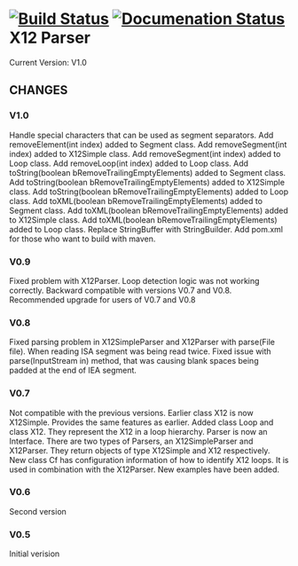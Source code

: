 [![Build Status](https://travis-ci.org/ryanco/x12-parser.svg?branch=master)](https://travis-ci.org/ryanco/x12-parser)
[![Documenation Status](http://x12-parser.readthedocs.org/en/latest/?badge=latest)](https://https://readthedocs.org/projects/x12-parser/)
X12 Parser
==========
Current Version: V1.0

CHANGES
-------
### V1.0
Handle special characters that can be used as segment separators.
Add removeElement(int index) added to Segment class.
Add removeSegment(int index) added to X12Simple class.
Add removeSegment(int index) added to Loop class.
Add removeLoop(int index) added to Loop class.
Add toString(boolean bRemoveTrailingEmptyElements) added to Segment class.
Add toString(boolean bRemoveTrailingEmptyElements) added to X12Simple class.
Add toString(boolean bRemoveTrailingEmptyElements) added to Loop class.
Add toXML(boolean bRemoveTrailingEmptyElements) added to Segment class.
Add toXML(boolean bRemoveTrailingEmptyElements) added to X12Simple class.
Add toXML(boolean bRemoveTrailingEmptyElements) added to Loop class.
Replace StringBuffer with StringBuilder.
Add pom.xml for those who want to build with maven.

### V0.9
Fixed problem with X12Parser. Loop detection logic was not working correctly.
Backward compatible with versions V0.7 and V0.8.
Recommended upgrade for users of V0.7 and V0.8 

### V0.8
Fixed parsing problem in X12SimpleParser and X12Parser with parse(File file). 
When reading ISA segment was being read twice. 
Fixed issue with parse(InputStream in) method, that was causing blank spaces
being padded at the end of IEA segment. 

### V0.7
Not compatible with the previous versions.
Earlier class X12 is now X12Simple. Provides the same features as earlier.
Added class Loop and class X12. They represent the X12 in a loop 
hierarchy.
Parser is now an Interface. There are two types of Parsers, an X12SimpleParser
and X12Parser. They return objects of type X12Simple and X12 respectively.
New class Cf has configuration information of how to identify X12 loops.
It is used in combination with the X12Parser.
New examples have been added. 

### V0.6
Second version

### V0.5
Initial verision